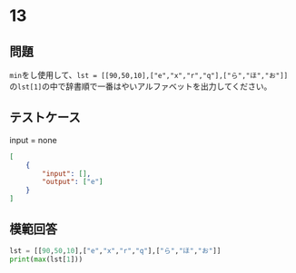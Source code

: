 # 13
## 問題

`min`をし使用して、`lst = [[90,50,10],["e","x","r","q"],["ら","ほ","お"]]`の`lst[1]`の中で辞書順で一番はやいアルファベットを出力してください。

## テストケース
input = none
```json
[
	{
		"input": [],
		"output": ["e"]
	}
]
```

## 模範回答
```python
lst = [[90,50,10],["e","x","r","q"],["ら","ほ","お"]]
print(max(lst[1]))
```